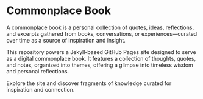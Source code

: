 # Commonplace Book

A commonplace book is a personal collection of quotes, ideas, reflections, and excerpts gathered from books, conversations, or experiences—curated over time as a source of inspiration and insight.

This repository powers a Jekyll-based GitHub Pages site designed to serve as a digital commonplace book. It features a collection of thoughts, quotes, and notes, organized into themes, offering a glimpse into timeless wisdom and personal reflections.

Explore the site and discover fragments of knowledge curated for inspiration and connection.
